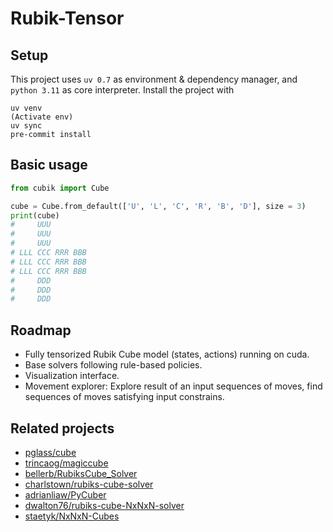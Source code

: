 # Rubik-Tensor


## Setup

This project uses `uv 0.7` as environment & dependency manager, and `python 3.11` as core interpreter. Install the project with

```shell
uv venv
(Activate env)
uv sync
pre-commit install
```

## Basic usage

```python
from cubik import Cube

cube = Cube.from_default(['U', 'L', 'C', 'R', 'B', 'D'], size = 3)
print(cube)
#     UUU        
#     UUU
#     UUU
# LLL CCC RRR BBB
# LLL CCC RRR BBB
# LLL CCC RRR BBB
#     DDD
#     DDD
#     DDD
```

## Roadmap

- Fully tensorized Rubik Cube model (states, actions) running on cuda.
- Base solvers following rule-based policies.
- Visualization interface.
- Movement explorer: Explore result of an input sequences of moves, find sequences of moves satisfying input constrains.

## Related projects

- [pglass/cube](https://github.com/pglass/cube)
- [trincaog/magiccube](https://github.com/trincaog/magiccube)
- [bellerb/RubiksCube_Solver](https://github.com/bellerb/RubiksCube_Solver)
- [charlstown/rubiks-cube-solver](https://github.com/charlstown/rubiks-cube-solver)
- [adrianliaw/PyCuber](https://github.com/adrianliaw/PyCuber)
- [dwalton76/rubiks-cube-NxNxN-solver](https://github.com/dwalton76/rubiks-cube-NxNxN-solver)
- [staetyk/NxNxN-Cubes](https://github.com/staetyk/NxNxN-Cubes)
